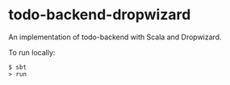 todo-backend-dropwizard
=======================

An implementation of todo-backend with Scala and Dropwizard.

To run locally:
```
$ sbt
> run
```
